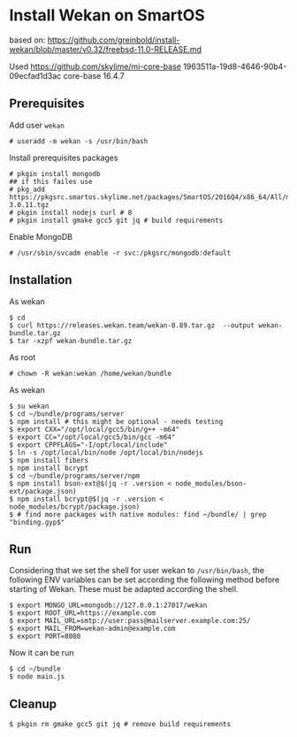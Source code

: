 # Install Wekan on SmartOS

based on: https://github.com/greinbold/install-wekan/blob/master/v0.32/freebsd-11.0-RELEASE.md

Used https://github.com/skylime/mi-core-base 1963511a-19d8-4646-90b4-09ecfad1d3ac  core-base 16.4.7

## Prerequisites

Add user `wekan`

	# useradd -m wekan -s /usr/bin/bash

Install prerequisites packages

	# pkgin install mongodb
	## if this failes use
	# pkg_add https://pkgsrc.smartos.skylime.net/packages/SmartOS/2016Q4/x86_64/All/mongodb-3.0.11.tgz
	# pkgin install nodejs curl # 8
	# pkgin install gmake gcc5 git jq # build requirements

Enable MongoDB

	# /usr/sbin/svcadm enable -r svc:/pkgsrc/mongodb:default

## Installation

As wekan

	$ cd
	$ curl https://releases.wekan.team/wekan-0.89.tar.gz  --output wekan-bundle.tar.gz
	$ tar -xzpf wekan-bundle.tar.gz

As root

	# chown -R wekan:wekan /home/wekan/bundle

As wekan

	$ su wekan
	$ cd ~/bundle/programs/server
	$ npm install # this might be optional - needs testing
	$ export CXX="/opt/local/gcc5/bin/g++ -m64"
	$ export CC="/opt/local/gcc5/bin/gcc -m64"
	$ export CPPFLAGS="-I/opt/local/include"
	$ ln -s /opt/local/bin/node /opt/local/bin/nodejs
	$ npm install fibers 
	$ npm install bcrypt
	$ cd ~/bundle/programs/server/npm
	$ npm install bson-ext@$(jq -r .version < node_modules/bson-ext/package.json)
	$ npm install bcrypt@$(jq -r .version < node_modules/bcrypt/package.json)
	$ # find more packages with native modules: find ~/bundle/ | grep "binding.gyp$"

## Run

Considering that we set the shell for user wekan to `/usr/bin/bash`, the following ENV variables can be set according the following method before starting of Wekan. These must be adapted according the shell.

	$ export MONGO_URL=mongodb://127.0.0.1:27017/wekan
	$ export ROOT_URL=https://example.com
	$ export MAIL_URL=smtp://user:pass@mailserver.example.com:25/
	$ export MAIL_FROM=wekan-admin@example.com
	$ export PORT=8080

Now it can be run

	$ cd ~/bundle
	$ node main.js

## Cleanup

	$ pkgin rm gmake gcc5 git jq # remove build requirements